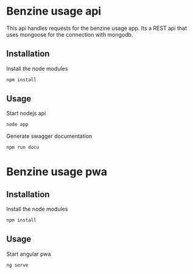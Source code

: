 # Benzine usage api
This api handles requests for the benzine usage app.
Its a REST api that uses mongoose for the connection with mongodb.

## Installation

Install the node modules
```bash
npm install
```

## Usage

Start nodejs api
```bash
node app
```

Generate swagger documentation
```bash
npm run docu
```

# Benzine usage pwa

## Installation

Install the node modules
```bash
npm install
```

## Usage

Start angular pwa
```bash
ng serve
```